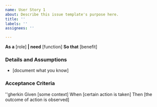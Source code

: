 ```yaml
---
name: User Story 1
about: Describe this issue template's purpose here.
title: ''
labels: ''
assignees: ''

---
```


**As a** [role]
**| need** [function]
**So that** [benefit]
### Details and Assumptions
* [document what you know]
### Acceptance Criteria
''gherkin
Given [some context]
When [certain action is taken]
Then [the outcome of action is observed]
